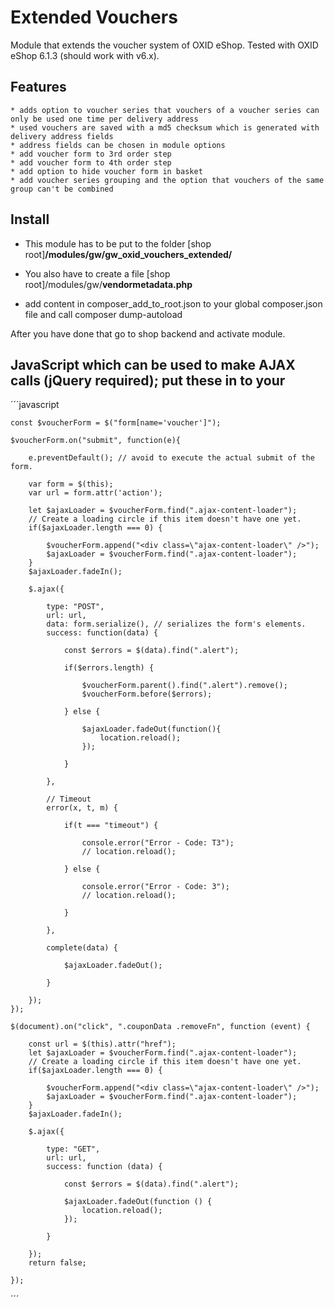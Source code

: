 # Extended Vouchers

Module that extends the voucher system of OXID eShop. Tested with OXID eShop 6.1.3 (should work with v6.x).

## Features
    * adds option to voucher series that vouchers of a voucher series can only be used one time per delivery address
    * used vouchers are saved with a md5 checksum which is generated with delivery address fields
    * address fields can be chosen in module options
    * add voucher form to 3rd order step
    * add voucher form to 4th order step
    * add option to hide voucher form in basket
    * add voucher series grouping and the option that vouchers of the same group can't be combined

## Install
- This module has to be put to the folder
\[shop root\]**/modules/gw/gw_oxid_vouchers_extended/**

- You also have to create a file
\[shop root\]/modules/gw/**vendormetadata.php**

- add content in composer_add_to_root.json to your global composer.json file and call composer dump-autoload

After you have done that go to shop backend and activate module.

## JavaScript which can be used to make AJAX calls (jQuery required); put these in to your

´´´javascript

    const $voucherForm = $("form[name='voucher']");

    $voucherForm.on("submit", function(e){

        e.preventDefault(); // avoid to execute the actual submit of the form.

        var form = $(this);
        var url = form.attr('action');

        let $ajaxLoader = $voucherForm.find(".ajax-content-loader");
        // Create a loading circle if this item doesn't have one yet.
        if($ajaxLoader.length === 0) {

            $voucherForm.append("<div class=\"ajax-content-loader\" />");
            $ajaxLoader = $voucherForm.find(".ajax-content-loader");
        }
        $ajaxLoader.fadeIn();

        $.ajax({

            type: "POST",
            url: url,
            data: form.serialize(), // serializes the form's elements.
            success: function(data) {

                const $errors = $(data).find(".alert");

                if($errors.length) {

                    $voucherForm.parent().find(".alert").remove();
                    $voucherForm.before($errors);

                } else {

                    $ajaxLoader.fadeOut(function(){
                        location.reload();
                    });

                }

            },

            // Timeout
            error(x, t, m) {

                if(t === "timeout") {

                    console.error("Error - Code: T3");
                    // location.reload();

                } else {

                    console.error("Error - Code: 3");
                    // location.reload();

                }

            },

            complete(data) {

                $ajaxLoader.fadeOut();

            }

        });
    });

    $(document).on("click", ".couponData .removeFn", function (event) {

        const url = $(this).attr("href");
        let $ajaxLoader = $voucherForm.find(".ajax-content-loader");
        // Create a loading circle if this item doesn't have one yet.
        if($ajaxLoader.length === 0) {

            $voucherForm.append("<div class=\"ajax-content-loader\" />");
            $ajaxLoader = $voucherForm.find(".ajax-content-loader");
        }
        $ajaxLoader.fadeIn();

        $.ajax({

            type: "GET",
            url: url,
            success: function (data) {

                const $errors = $(data).find(".alert");

                $ajaxLoader.fadeOut(function () {
                    location.reload();
                });

            }

        });
        return false;

    });

´´´
